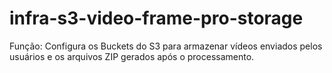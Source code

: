 # infra-s3-video-frame-pro-storage
Função: Configura os Buckets do S3 para armazenar vídeos enviados pelos usuários e os arquivos ZIP gerados após o processamento.
